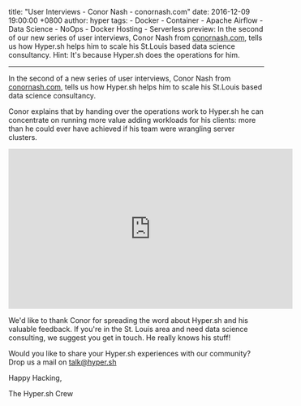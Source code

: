 title: "User Interviews - Conor Nash - conornash.com"
date: 2016-12-09 19:00:00 +0800
author: hyper
tags:
    - Docker
    - Container
    - Apache Airflow
    - Data Science
    - NoOps
    - Docker Hosting
    - Serverless
preview: In the second of our new series of user interviews, Conor Nash  from [conornash.com](http://conornash.com/), tells us how Hyper.sh helps him to scale his St.Louis based data science consultancy. Hint: It's because Hyper.sh does the operations for him.

---

In the second of a new series of user interviews, Conor Nash  from [conornash.com](http://conornash.com/), tells us how Hyper.sh helps him to scale his St.Louis based data science consultancy.

Conor explains that by handing over the operations work to Hyper.sh he can concentrate on running more value adding workloads for his clients: more than he could ever have achieved if his team were wrangling server clusters.

<iframe width="560" height="315" src="https://www.youtube.com/embed/FNPPOOUKoYg" frameborder="0" allowfullscreen></iframe>

We'd like to thank Conor for spreading the word about Hyper.sh and his valuable feedback. If you're in the St. Louis area and need data science consulting, we suggest you get in touch. He really knows his stuff!

Would you like to share your Hyper.sh experiences with our community? Drop us a mail on [talk@hyper.sh](mailto:talk@hyper.sh)

Happy Hacking,

The Hyper.sh Crew
